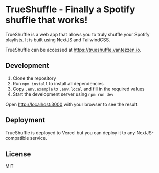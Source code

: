 # TrueShuffle - Finally a Spotify shuffle that works!

TrueShuffle is a web app that allows you to truly shuffle your Spotify playlists. It is built using NextJS and TailwindCSS.

TrueShuffle can be accessed at <https://trueshuffle.vantezzen.io>.

## Development

1. Clone the repository
2. Run `npm install` to install all dependencies
3. Copy `.env.example` to `.env.local` and fill in the required values
4. Start the development server using `npm run dev`

Open [http://localhost:3000](http://localhost:3000) with your browser to see the result.

## Deployment

TrueShuffle is deployed to Vercel but you can deploy it to any NextJS-compatible service.

## License

MIT
